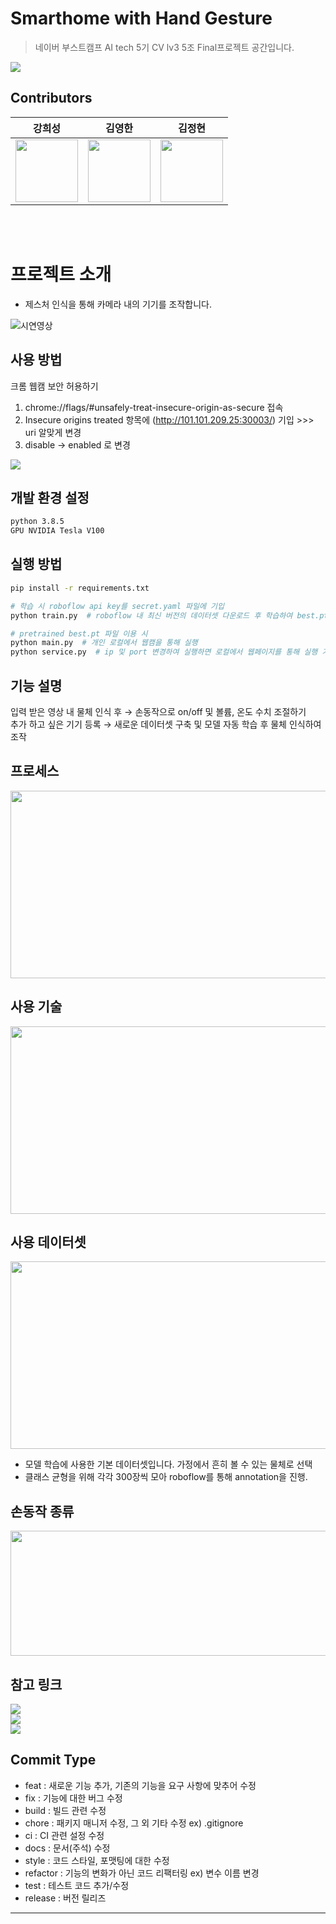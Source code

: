 # Smarthome with Hand Gesture

> 네이버 부스트캠프 AI tech 5기 CV lv3 5조 Final프로젝트 공간입니다.

<img src="https://i.ibb.co/tD3GMWq/2.png">

## Contributors

|강희성 |                                                  김영한|김정현 |
|:--------------------------------------------------------------------------------------------------------------------------------------------------------------------:|:-------------------------------------------------------------------------------------------------------------------------------------------------------------------:|:------------------------------------------------------------------------------------------------------------------------------------------------------------------:|
| [<img src="https://avatars.githubusercontent.com/u/90888774?v=4" alt="" style="width:100px;100px;">](https://github.com/atom1905h) <br/> | [<img src="https://avatars.githubusercontent.com/u/50921080?v=4" alt="" style="width:100px;100px;">](https://github.com/dkdlel6887) <br/> | [<img src="https://avatars.githubusercontent.com/u/114405449?v=4" alt="" style="width:100px;100px;">](https://github.com/Jhyuny) <br/>

<br></br>

# 프로젝트 소개
- 제스처 인식을 통해 카메라 내의 기기를 조작합니다.
  
![시연영상](https://github.com/boostcampaitech5/level3_cv_finalproject-cv-05/assets/90888774/a94d6e43-5736-4e04-a97b-f484e50fdf8b)

## 사용 방법

크롬 웹캠 보안 허용하기

1. chrome://flags/#unsafely-treat-insecure-origin-as-secure 접속
2. Insecure origins treated 항목에 (http://101.101.209.25:30003/) 기입  >>> uri 알맞게 변경
3. disable -> enabled 로 변경
<img src="https://github.com/boostcampaitech5/level3_cv_finalproject-cv-05/assets/50921080/0fd95122-51a8-428c-803f-71c72cf506a1">

## 개발 환경 설정
```sh
python 3.8.5
GPU NVIDIA Tesla V100 
```

## 실행 방법
```sh
pip install -r requirements.txt

# 학습 시 roboflow api key를 secret.yaml 파일에 기입
python train.py  # roboflow 내 최신 버전의 데이터셋 다운로드 후 학습하여 best.pt 파일 생성

# pretrained best.pt 파일 이용 시
python main.py  # 개인 로컬에서 웹캠을 통해 실행
python service.py  # ip 및 port 변경하여 실행하면 로컬에서 웹페이지를 통해 실행 가능
```

## 기능 설명
입력 받은 영상 내 물체 인식 후 → 손동작으로 on/off 및 볼륨, 온도 수치 조절하기  
추가 하고 싶은 기기 등록 → 새로운 데이터셋 구축 및 모델 자동 학습 후 물체 인식하여 조작

## 프로세스
<img src=https://github.com/boostcampaitech5/level3_cv_finalproject-cv-05/assets/90888774/07e83583-3eab-4c3e-88d0-4831ff9b00b0 width="700" height="300"/>


## 사용 기술
<img src="https://github.com/boostcampaitech5/level3_cv_finalproject-cv-05/assets/50921080/a92371d6-8ffd-48e8-885a-959a8ad268a5" width="700" height="300"/>

## 사용 데이터셋
<img src="https://github.com/boostcampaitech5/level3_cv_finalproject-cv-05/assets/50921080/d74cedf1-af1f-4191-84fd-28b7edd7e3bc" width="700" height="300"/>

- 모델 학습에 사용한 기본 데이터셋입니다. 가정에서 흔히 볼 수 있는 물체로 선택
- 클래스 균형을 위해 각각 300장씩 모아 roboflow를 통해 annotation을 진행. 

## 손동작 종류
<img src="https://github.com/boostcampaitech5/level3_cv_finalproject-cv-05/assets/50921080/4459410a-d3f1-4906-bf5a-a89afbe73099" width="700" height="200"/>

## 참고 링크
<a href="https://youtu.be/YDPDhL6tOs0"><img src="https://img.shields.io/badge/Presentation(Video)-000000?style=flat-square&logo=youtube&logoColor=fc2403"/></a>  
<a href="https://github.com/boostcampaitech5/level3_cv_finalproject-cv-05/files/12190578/CV_5._.pdf"><img src="https://img.shields.io/badge/Presentation(Pdf)-000000?style=flat-square&logo=googledrive&logoColor=03fc07"/></a>  
<a href="https://www.notion.so/boostcampait/CV-05-Smarthome-with-Hand-Gesture-70e4f7a5335847fcb380c66611f5e74d?pvs=4"><img src="https://img.shields.io/badge/Notion-000000?style=flat-squrare&logo=Notion"/></a>  

## Commit Type
- feat : 새로운 기능 추가, 기존의 기능을 요구 사항에 맞추어 수정
- fix : 기능에 대한 버그 수정
- build : 빌드 관련 수정
- chore : 패키지 매니저 수정, 그 외 기타 수정 ex) .gitignore
- ci : CI 관련 설정 수정
- docs : 문서(주석) 수정
- style : 코드 스타일, 포맷팅에 대한 수정
- refactor : 기능의 변화가 아닌 코드 리팩터링 ex) 변수 이름 변경
- test : 테스트 코드 추가/수정
- release : 버전 릴리즈
--------------
